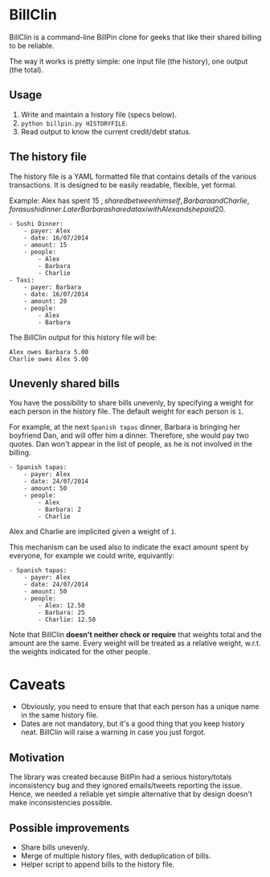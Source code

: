 # BillClin

BillClin is a command-line BillPin clone for geeks that like their shared billing to be reliable.

The way it works is pretty simple: one input file (the history), one output (the total).

## Usage

1. Write and maintain a history file (specs below).
2. `python billpin.py HISTORYFILE`.
3. Read output to know the current credit/debt status.

## The history file

The history file is a YAML formatted file that contains details of the various transactions. It is designed to be easily readable, flexible, yet formal.

Example: Alex has spent 15 $, shared between himself, Barbara and Charlie, for a sushi dinner. Later Barbara shared a taxi with Alex and she paid 20$.

	- Sushi Dinner:
		- payer: Alex
		- date: 16/07/2014
		- amount: 15
		- people:
			- Alex
			- Barbara
			- Charlie
	- Taxi:
		- payer: Barbara
		- date: 16/07/2014
		- amount: 20
		- people:
			- Alex
			- Barbara

The BillClin output for this history file will be:

	Alex owes Barbara 5.00
	Charlie owes Alex 5.00

## Unevenly shared bills

You have the possibility to share bills unevenly, by specifying a weight for each person in the history file. The default weight for each person is `1`.

For example, at the next `Spanish tapas` dinner, Barbara is bringing her boyfriend Dan, and will offer him a dinner. Therefore, she would pay two quotes. Dan won't appear in the list of people, as he is not involved in the billing.

	- Spanish tapas:
		- payer: Alex
		- date: 24/07/2014
		- amount: 50
		- people:
			- Alex
			- Barbara: 2
			- Charlie
			
Alex and Charlie are implicited given a weight of `1`.

This mechanism can be used also to indicate the exact amount spent by everyone, for example we could write, equivantly:

	- Spanish tapas:
		- payer: Alex
		- date: 24/07/2014
		- amount: 50
		- people:
			- Alex: 12.50
			- Barbara: 25
			- Charlie: 12.50

Note that BillClin **doesn't neither check or require** that weights total and the amount are the same. Every weight will be treated as a relative weight, w.r.t. the weights indicated for the other people.


# Caveats

- Obviously, you need to ensure that that each person has a unique name in the same history file.
- Dates are not mandatory, but it's a good thing that you keep history neat. BillClin will raise a warning in case you just forgot.
	

## Motivation

The library was created because BillPin had a serious history/totals inconsistency bug and they ignored emails/tweets reporting the issue. Hence, we needed a reliable yet simple alternative that by design doesn't make inconsistencies possible.

## Possible improvements

- Share bills unevenly.
- Merge of multiple history files, with deduplication of bills.
- Helper script to append bills to the history file.
